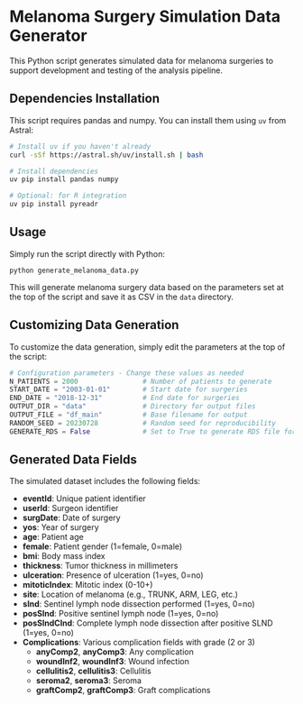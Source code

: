 # Melanoma Surgery Simulation Data Generator

This Python script generates simulated data for melanoma surgeries to support development and testing of the analysis pipeline.

## Dependencies Installation

This script requires pandas and numpy. You can install them using `uv` from Astral:

```bash
# Install uv if you haven't already
curl -sSf https://astral.sh/uv/install.sh | bash

# Install dependencies
uv pip install pandas numpy

# Optional: for R integration
uv pip install pyreadr
```

## Usage

Simply run the script directly with Python:

```
python generate_melanoma_data.py
```

This will generate melanoma surgery data based on the parameters set at the top of the script and save it as CSV in the `data` directory.

## Customizing Data Generation

To customize the data generation, simply edit the parameters at the top of the script:

```python
# Configuration parameters - Change these values as needed
N_PATIENTS = 2000                # Number of patients to generate
START_DATE = "2003-01-01"        # Start date for surgeries
END_DATE = "2018-12-31"          # End date for surgeries
OUTPUT_DIR = "data"              # Directory for output files
OUTPUT_FILE = "df_main"          # Base filename for output
RANDOM_SEED = 20230728           # Random seed for reproducibility
GENERATE_RDS = False             # Set to True to generate RDS file for R
```

## Generated Data Fields

The simulated dataset includes the following fields:

- **eventId**: Unique patient identifier
- **userId**: Surgeon identifier
- **surgDate**: Date of surgery
- **yos**: Year of surgery
- **age**: Patient age
- **female**: Patient gender (1=female, 0=male)
- **bmi**: Body mass index
- **thickness**: Tumor thickness in millimeters
- **ulceration**: Presence of ulceration (1=yes, 0=no)
- **mitoticIndex**: Mitotic index (0-10+)
- **site**: Location of melanoma (e.g., TRUNK, ARM, LEG, etc.)
- **slnd**: Sentinel lymph node dissection performed (1=yes, 0=no)
- **posSlnd**: Positive sentinel lymph node (1=yes, 0=no)
- **posSlndClnd**: Complete lymph node dissection after positive SLND (1=yes, 0=no)
- **Complications**: Various complication fields with grade (2 or 3)
  - **anyComp2**, **anyComp3**: Any complication
  - **woundInf2**, **woundInf3**: Wound infection
  - **cellulitis2**, **cellulitis3**: Cellulitis
  - **seroma2**, **seroma3**: Seroma
  - **graftComp2**, **graftComp3**: Graft complications 